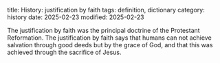 title: History: justification by faith
tags: definition, dictionary
category: history
date: 2025-02-23
modified: 2025-02-23


The justification by faith was the
 principal doctrine of the Protestant Reformation. The
 justification by faith says that humans can not achieve salvation
 through good deeds but by the grace of God, and that this was
 achieved through the sacrifice of Jesus.





